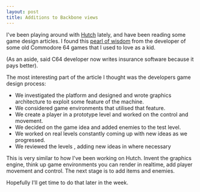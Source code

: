 ```yaml
---
layout: post
title: Additions to Backbone views
---
```


I've been playing around with [Hutch](http://www.youtube.com/watch?v=BS27XGxwMes) lately, and have been reading some game design articles. I found this [pearl of wisdom](http://www.graftgold.com/) from the developer of some old Commodore 64 games that I used to love as a kid.

(As an aside, said C64 developer now writes insurance software because it pays better).

The most interesting part of the article I thought was the developers game design process:

* We investigated the platform and designed and wrote graphics architecture to exploit some feature of the machine. 
* We considered game environments that utilised that feature. 
* We create a player in a prototype level and worked on the control and movement. 
* We decided on the game idea and added enemies to the test level. 
* We worked on real levels constantly coming up with new ideas as we progressed. 
* We reviewed the levels , adding new ideas in where necessary

This is very similar to how I've been working on Hutch. Invent the graphics engine, think up game environments you can render in realtime, add player movement and control. The next stage is to add items and enemies.

Hopefully I'll get time to do that later in the week.